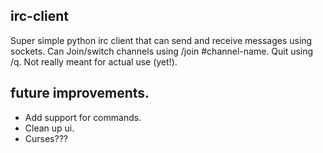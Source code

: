 ## irc-client 
Super simple python irc client that can send and receive messages using sockets. Can Join/switch channels using /join #channel-name. Quit using /q.  Not really meant for actual use (yet!).

## future improvements.
- Add support for commands.
- Clean up ui.
- Curses???
